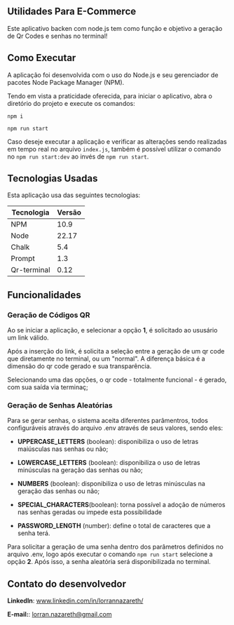 ## Utilidades Para E-Commerce

Este aplicativo backen com node.js tem como função e objetivo a geração de Qr Codes e senhas no terminal! 



## Como Executar

A aplicação foi desenvolvida com o uso do Node.js e seu gerenciador de pacotes Node Package Manager (NPM). 

Tendo em vista a praticidade oferecida, para iniciar o aplicativo, abra o diretório do projeto e execute os comandos:

`npm i`

`npm run start`

Caso deseje executar a aplicação e verificar as alterações sendo realizadas em tempo real no arquivo `index.js`, também é possível utilizar o comando no `npm run start:dev` ao invés de `npm run start`.

## Tecnologias Usadas

Esta aplicação usa das seguintes tecnologias:

| Tecnologia   | Versão  |
|--------------|---------|
| NPM          | 10.9    |
| Node         | 22.17   |
| Chalk        | 5.4     |
| Prompt       | 1.3     |
| Qr-terminal  | 0.12    |


## Funcionalidades

### Geração de Códigos QR

Ao se iniciar a aplicação, e selecionar a opção **1**, é solicitado ao ususário um link válido. 

Após a inserção do link, é solicita a seleção entre a geração de um qr code que diretamente no terminal, ou um "normal". A diferença básica é a dimensão do qr code gerado e sua transparência. 

Selecionando uma das opções, o qr code - totalmente funcional - é gerado, com sua saída via terminaç;

### Geração de Senhas Aleatórias

Para se gerar senhas, o sistema aceita diferentes parâmentros, todos configuráveis através do arquivo .env através de seus valores, sendo eles:

- **UPPERCASE_LETTERS** (boolean): disponibiliza o uso de letras maiúsculas nas senhas ou não;

- **LOWERCASE_LETTERS** (boolean): disponibiliza o uso de letras minúsculas na geração das senhas ou não;

- **NUMBERS** (boolean): disponibiliza o uso de letras minúsculas na geração das senhas ou não;

- **SPECIAL_CHARACTERS**(boolean): torna possível a adoção de números nas senhas geradas ou impede esta possibilidade

- **PASSWORD_LENGTH** (number): define o total de caracteres que a senha terá.


Para solicitar a geração de uma senha dentro dos parâmetros definidos no arquivo .env, logo após executar o comando `npm run start` selecione a opção **2**. Após isso, a senha aleatória será disponibilizada no terminal.

## Contato do desenvolvedor

**LinkedIn**: www.linkedin.com/in/lorrannazareth/

**E-mail:**: lorran.nazareth@gmail.com
